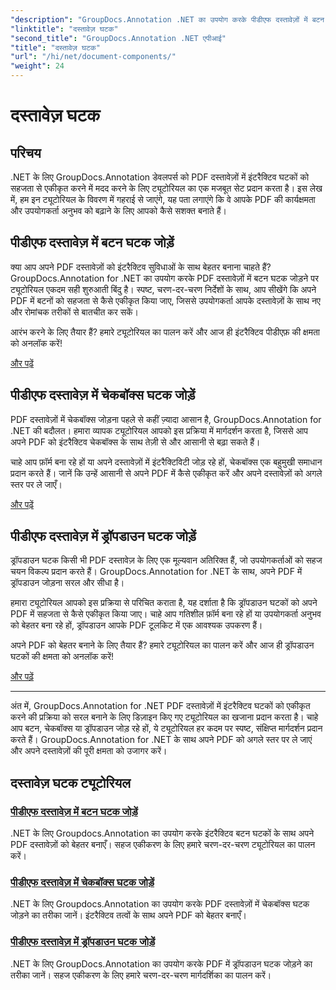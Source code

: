 ```yaml
---
"description": "GroupDocs.Annotation .NET का उपयोग करके पीडीएफ दस्तावेज़ों में बटन, चेकबॉक्स और ड्रॉपडाउन जैसे इंटरैक्टिव घटकों को एकीकृत करने पर व्यापक ट्यूटोरियल खोजें।"
"linktitle": "दस्तावेज़ घटक"
"second_title": "GroupDocs.Annotation .NET एपीआई"
"title": "दस्तावेज़ घटक"
"url": "/hi/net/document-components/"
"weight": 24
---
```


# दस्तावेज़ घटक

## परिचय

.NET के लिए GroupDocs.Annotation डेवलपर्स को PDF दस्तावेज़ों में इंटरैक्टिव घटकों को सहजता से एकीकृत करने में मदद करने के लिए ट्यूटोरियल का एक मजबूत सेट प्रदान करता है। इस लेख में, हम इन ट्यूटोरियल के विवरण में गहराई से जाएंगे, यह पता लगाएंगे कि वे आपके PDF की कार्यक्षमता और उपयोगकर्ता अनुभव को बढ़ाने के लिए आपको कैसे सशक्त बनाते हैं।

## पीडीएफ दस्तावेज़ में बटन घटक जोड़ें

क्या आप अपने PDF दस्तावेज़ों को इंटरैक्टिव सुविधाओं के साथ बेहतर बनाना चाहते हैं? GroupDocs.Annotation for .NET का उपयोग करके PDF दस्तावेज़ों में बटन घटक जोड़ने पर ट्यूटोरियल एकदम सही शुरुआती बिंदु है। स्पष्ट, चरण-दर-चरण निर्देशों के साथ, आप सीखेंगे कि अपने PDF में बटनों को सहजता से कैसे एकीकृत किया जाए, जिससे उपयोगकर्ता आपके दस्तावेज़ों के साथ नए और रोमांचक तरीकों से बातचीत कर सकें।

आरंभ करने के लिए तैयार हैं? हमारे ट्यूटोरियल का पालन करें और आज ही इंटरैक्टिव पीडीएफ़ की क्षमता को अनलॉक करें!

[और पढ़ें](./add-button-component-to-pdf/)

## पीडीएफ दस्तावेज़ में चेकबॉक्स घटक जोड़ें

PDF दस्तावेज़ों में चेकबॉक्स जोड़ना पहले से कहीं ज़्यादा आसान है, GroupDocs.Annotation for .NET की बदौलत। हमारा व्यापक ट्यूटोरियल आपको इस प्रक्रिया में मार्गदर्शन करता है, जिससे आप अपने PDF को इंटरैक्टिव चेकबॉक्स के साथ तेज़ी से और आसानी से बढ़ा सकते हैं।

चाहे आप फ़ॉर्म बना रहे हों या अपने दस्तावेज़ों में इंटरैक्टिविटी जोड़ रहे हों, चेकबॉक्स एक बहुमुखी समाधान प्रदान करते हैं। जानें कि उन्हें आसानी से अपने PDF में कैसे एकीकृत करें और अपने दस्तावेज़ों को अगले स्तर पर ले जाएँ।

[और पढ़ें](./add-checkbox-component-to-pdf/)

## पीडीएफ दस्तावेज़ में ड्रॉपडाउन घटक जोड़ें

ड्रॉपडाउन घटक किसी भी PDF दस्तावेज़ के लिए एक मूल्यवान अतिरिक्त हैं, जो उपयोगकर्ताओं को सहज चयन विकल्प प्रदान करते हैं। GroupDocs.Annotation for .NET के साथ, अपने PDF में ड्रॉपडाउन जोड़ना सरल और सीधा है।

हमारा ट्यूटोरियल आपको इस प्रक्रिया से परिचित कराता है, यह दर्शाता है कि ड्रॉपडाउन घटकों को अपने PDF में सहजता से कैसे एकीकृत किया जाए। चाहे आप गतिशील फ़ॉर्म बना रहे हों या उपयोगकर्ता अनुभव को बेहतर बना रहे हों, ड्रॉपडाउन आपके PDF टूलकिट में एक आवश्यक उपकरण हैं।

अपने PDF को बेहतर बनाने के लिए तैयार हैं? हमारे ट्यूटोरियल का पालन करें और आज ही ड्रॉपडाउन घटकों की क्षमता को अनलॉक करें!

[और पढ़ें](./add-dropdown-component-to-pdf/)

---

अंत में, GroupDocs.Annotation for .NET PDF दस्तावेज़ों में इंटरैक्टिव घटकों को एकीकृत करने की प्रक्रिया को सरल बनाने के लिए डिज़ाइन किए गए ट्यूटोरियल का खजाना प्रदान करता है। चाहे आप बटन, चेकबॉक्स या ड्रॉपडाउन जोड़ रहे हों, ये ट्यूटोरियल हर कदम पर स्पष्ट, संक्षिप्त मार्गदर्शन प्रदान करते हैं। GroupDocs.Annotation for .NET के साथ अपने PDF को अगले स्तर पर ले जाएं और अपने दस्तावेज़ों की पूरी क्षमता को उजागर करें।
## दस्तावेज़ घटक ट्यूटोरियल
### [पीडीएफ दस्तावेज़ में बटन घटक जोड़ें](./add-button-component-to-pdf/)
.NET के लिए Groupdocs.Annotation का उपयोग करके इंटरैक्टिव बटन घटकों के साथ अपने PDF दस्तावेज़ों को बेहतर बनाएँ। सहज एकीकरण के लिए हमारे चरण-दर-चरण ट्यूटोरियल का पालन करें।
### [पीडीएफ दस्तावेज़ में चेकबॉक्स घटक जोड़ें](./add-checkbox-component-to-pdf/)
.NET के लिए Groupdocs.Annotation का उपयोग करके PDF दस्तावेज़ों में चेकबॉक्स घटक जोड़ने का तरीका जानें। इंटरैक्टिव तत्वों के साथ अपने PDF को बेहतर बनाएँ।
### [पीडीएफ दस्तावेज़ में ड्रॉपडाउन घटक जोड़ें](./add-dropdown-component-to-pdf/)
.NET के लिए GroupDocs.Annotation का उपयोग करके PDF में ड्रॉपडाउन घटक जोड़ने का तरीका जानें। सहज एकीकरण के लिए हमारे चरण-दर-चरण मार्गदर्शिका का पालन करें।